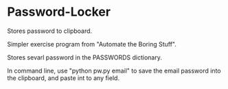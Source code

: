 # Password-Locker
Stores password to clipboard.

Simpler exercise program from "Automate the Boring Stuff". 

Stores sevarl password in the PASSWORDS dictionary.

In command line, use "python pw.py email" to save the email password into the clipboard, and paste int to any field.
